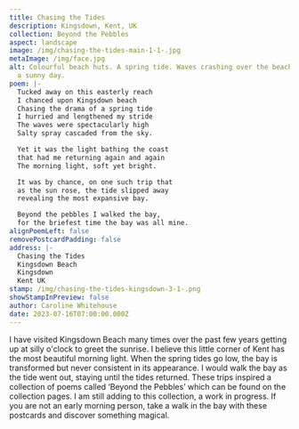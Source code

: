 ```yaml
---
title: Chasing the Tides
description: Kingsdown, Kent, UK
collection: Beyond the Pebbles
aspect: landscape
image: /img/chasing-the-tides-main-1-1-.jpg
metaImage: /img/face.jpg
alt: Colourful beach huts. A spring tide. Waves crashing over the beach huts on
  a sunny day.
poem: |-
  Tucked away on this easterly reach
  I chanced upon Kingsdown beach
  Chasing the drama of a spring tide
  I hurried and lengthened my stride
  The waves were spectacularly high 
  Salty spray cascaded from the sky.

  Yet it was the light bathing the coast
  that had me returning again and again
  The morning light, soft yet bright.

  It was by chance, on one such trip that
  as the sun rose, the tide slipped away 
  revealing the most expansive bay.

  Beyond the pebbles I walked the bay,
  for the briefest time the bay was all mine.
alignPoemLeft: false
removePostcardPadding: false
address: |-
  Chasing the Tides
  Kingsdown Beach
  Kingsdown
  Kent UK
stamp: /img/chasing-the-tides-kingsdown-3-1-.png
showStampInPreview: false
author: Caroline Whitehouse
date: 2023-07-16T07:00:00.000Z
---
```

I have visited Kingsdown Beach many times over the past few years getting up at silly o'clock to greet the sunrise. I believe this little corner of Kent has the most beautiful morning light. When the spring tides go low, the bay is transformed but never consistent in its appearance. I would walk the bay as the tide went out, staying until the tides returned. These trips inspired a collection of poems called ‘Beyond the Pebbles’ which can be found on the collection pages. I am still adding to this collection, a work in progress. If you are not an early morning person, take a walk in the bay with these postcards and discover something magical.